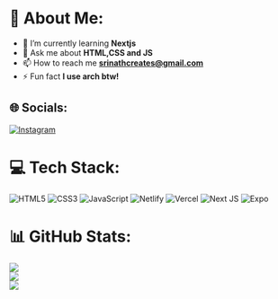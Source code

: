 # 💫 About Me:

- 🌱 I’m currently learning **Nextjs**
- 💬 Ask me about **HTML,CSS and JS**
- 📫 How to reach me **srinathcreates@gmail.com**
- ⚡ Fun fact **I use arch btw!**

## 🌐 Socials:

[![Instagram](https://img.shields.io/badge/Instagram-%23E4405F.svg?logo=Instagram&logoColor=white)](https://instagram.com/srinath_fg)

# 💻 Tech Stack:

![HTML5](https://img.shields.io/badge/html5-%23E34F26.svg?style=for-the-badge&logo=html5&logoColor=white) ![CSS3](https://img.shields.io/badge/css3-%231572B6.svg?style=for-the-badge&logo=css3&logoColor=white) ![JavaScript](https://img.shields.io/badge/javascript-%23323330.svg?style=for-the-badge&logo=javascript&logoColor=%23F7DF1E) ![Netlify](https://img.shields.io/badge/netlify-%23000000.svg?style=for-the-badge&logo=netlify&logoColor=#00C7B7) ![Vercel](https://img.shields.io/badge/vercel-%23000000.svg?style=for-the-badge&logo=vercel&logoColor=white) ![Next JS](https://img.shields.io/badge/Next-black?style=for-the-badge&logo=next.js&logoColor=white) ![Expo](https://img.shields.io/badge/expo-1C1E24?style=for-the-badge&logo=expo&logoColor=#D04A37)

# 📊 GitHub Stats:

![](https://github-readme-stats.vercel.app/api?username=srinath10x&theme=dark&hide_border=false&include_all_commits=true&count_private=false)<br/>
![](https://github-readme-streak-stats.herokuapp.com/?user=srinath10x&theme=dark&hide_border=false)<br/>
![](https://github-readme-stats.vercel.app/api/top-langs/?username=srinath10x&theme=dark&hide_border=false&include_all_commits=true&count_private=false&layout=compact)

